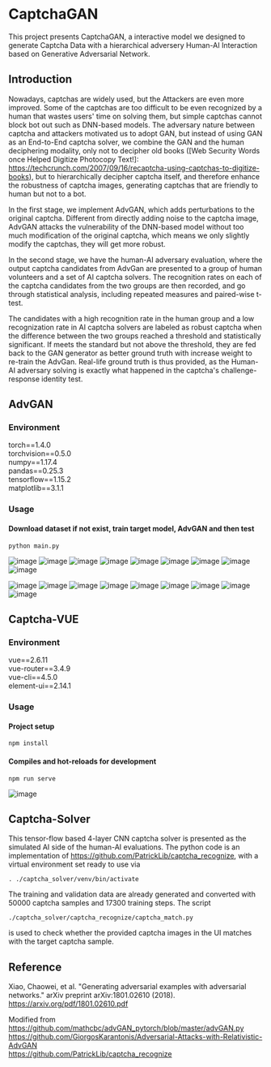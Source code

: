 # CaptchaGAN

This project presents CaptchaGAN, a interactive model we designed to generate Captcha Data with a hierarchical adversery Human-AI Interaction based on Generative Adversarial Network.


## Introduction

Nowadays, captchas are widely used, but the Attackers are even more improved. Some of the captchas are too difficult to be even recognized by a human that wastes users' time on solving them, but simple captchas cannot block bot out such as DNN-based models. The adversary nature between captcha and attackers motivated us to adopt GAN, but instead of using GAN as an End-to-End captcha solver, we combine the GAN and the human deciphering modality, only not to decipher old books ([Web Security Words once Helped Digitize Photocopy Text!]: https://techcrunch.com/2007/09/16/recaptcha-using-captchas-to-digitize-books), but to hierarchically decipher captcha itself, and therefore enhance the robustness of captcha images, generating captchas that are friendly to human but not to a bot.

In the first stage, we implement AdvGAN, which adds perturbations to the original captcha. Different from directly adding noise to the captcha image, AdvGAN attacks the vulnerability of the DNN-based model without too much modification of the original captcha, which means we only slightly modify the captchas, they will get more robust.

In the second stage, we have the human-AI adversary evaluation, where the output captcha candidates from AdvGan are presented to a group of human volunteers and a set of AI captcha solvers. The recognition rates on each of the captcha candidates from the two groups are then recorded, and go through statistical analysis, including repeated measures and paired-wise t-test. 

The candidates with a high recognition rate in the human group and a low recognization rate in AI captcha solvers are labeled as robust captcha when the difference between the two groups reached a threshold and statistically significant. If meets the standard but not above the threshold, they are fed back to the GAN generator as better ground truth with increase weight to re-train the AdvGan. Real-life ground truth is thus provided, as the Human-AI adversary solving is exactly what happened in the captcha's challenge-response identity test.



## AdvGAN
### Environment
torch==1.4.0  
torchvision==0.5.0  
numpy==1.17.4  
pandas==0.25.3  
tensorflow==1.15.2  
matplotlib==3.1.1 

### Usage
#### Download dataset if not exist, train target model, AdvGAN and then test
```
python main.py
```

![image](https://github.com/zhaohuajing/CaptchaGAN/blob/main/Captcha-VUE/src/assets/img/51.png)
![image](https://github.com/zhaohuajing/CaptchaGAN/blob/main/Captcha-VUE/src/assets/img/52.png)
![image](https://github.com/zhaohuajing/CaptchaGAN/blob/main/Captcha-VUE/src/assets/img/53.png)
![image](https://github.com/zhaohuajing/CaptchaGAN/blob/main/Captcha-VUE/src/assets/img/54.png)
![image](https://github.com/zhaohuajing/CaptchaGAN/blob/main/Captcha-VUE/src/assets/img/55.png)
![image](https://github.com/zhaohuajing/CaptchaGAN/blob/main/Captcha-VUE/src/assets/img/56.png)
![image](https://github.com/zhaohuajing/CaptchaGAN/blob/main/Captcha-VUE/src/assets/img/57.png)
![image](https://github.com/zhaohuajing/CaptchaGAN/blob/main/Captcha-VUE/src/assets/img/58.png)
![image](https://github.com/zhaohuajing/CaptchaGAN/blob/main/Captcha-VUE/src/assets/img/59.png)

![image](https://github.com/zhaohuajing/CaptchaGAN/blob/main/Captcha-VUE/src/assets/img/31.png)
![image](https://github.com/zhaohuajing/CaptchaGAN/blob/main/Captcha-VUE/src/assets/img/32.png)
![image](https://github.com/zhaohuajing/CaptchaGAN/blob/main/Captcha-VUE/src/assets/img/33.png)
![image](https://github.com/zhaohuajing/CaptchaGAN/blob/main/Captcha-VUE/src/assets/img/34.png)
![image](https://github.com/zhaohuajing/CaptchaGAN/blob/main/Captcha-VUE/src/assets/img/35.png)
![image](https://github.com/zhaohuajing/CaptchaGAN/blob/main/Captcha-VUE/src/assets/img/36.png)
![image](https://github.com/zhaohuajing/CaptchaGAN/blob/main/Captcha-VUE/src/assets/img/37.png)
![image](https://github.com/zhaohuajing/CaptchaGAN/blob/main/Captcha-VUE/src/assets/img/38.png)
![image](https://github.com/zhaohuajing/CaptchaGAN/blob/main/Captcha-VUE/src/assets/img/39.png)

## Captcha-VUE

### Environment
vue==2.6.11  
vue-router==3.4.9  
vue-cli==4.5.0  
element-ui==2.14.1  


### Usage
#### Project setup
```
npm install
```

#### Compiles and hot-reloads for development
```
npm run serve
```

![image](https://github.com/zhaohuajing/CaptchaGAN/blob/main/GUI.jpg)

## Captcha-Solver

This tensor-flow based 4-layer CNN captcha solver is presented as the simulated AI side of the human-AI evaluations. The python code is an implementation of https://github.com/PatrickLib/captcha_recognize, with a virtual environment set ready to use via
```
. ./captcha_solver/venv/bin/activate
```

The training and validation data are already generated and converted with 50000 captcha samples and 17300 training steps. The script
```
./captcha_solver/captcha_recognize/captcha_match.py
```
is used to check whether the provided captcha images in the UI matches with the target captcha sample.

## Reference
Xiao, Chaowei, et al. "Generating adversarial examples with adversarial networks." arXiv preprint arXiv:1801.02610 (2018).
https://arxiv.org/pdf/1801.02610.pdf  

Modified from  
https://github.com/mathcbc/advGAN_pytorch/blob/master/advGAN.py  
https://github.com/GiorgosKarantonis/Adversarial-Attacks-with-Relativistic-AdvGAN  
https://github.com/PatrickLib/captcha_recognize
